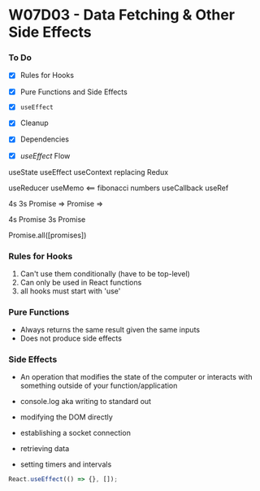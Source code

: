 # W07D03 - Data Fetching & Other Side Effects

### To Do
- [x] Rules for Hooks
- [x] Pure Functions and Side Effects
- [x] `useEffect`
- [x] Cleanup
- [x] Dependencies
- [x] _useEffect_ Flow


useState
useEffect
useContext replacing Redux

useReducer
useMemo <== fibonacci numbers 
useCallback
useRef

  4s          3s
Promise => Promise => 
  
  4s
Promise
  3s
Promise

Promise.all([promises])

### Rules for Hooks
1. Can't use them conditionally (have to be top-level)
2. Can only be used in React functions
3. all hooks must start with 'use'

### Pure Functions
* Always returns the same result given the same inputs
* Does not produce side effects

### Side Effects
* An operation that modifies the state of the computer or interacts with something outside of your function/application

* console.log aka writing to standard out
* modifying the DOM directly
* establishing a socket connection
* retrieving data
* setting timers and intervals

```js
React.useEffect(() => {}, []);

```


















# 
